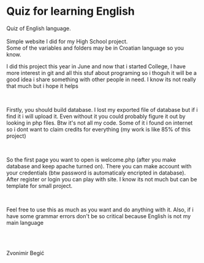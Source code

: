 # Quiz for learning English
Quiz of English language.<br><br>Simple website I did for my High School project.<br>Some of the variables and folders may be in Croatian language so you know.
<p>I did this project this year in June and now that i started College, I have more interest in git and all this stuf about programing so i thoguh it will be a good idea i share something with other people in need. I know its not really that much but i hope it helps</p><br>
<p>Firstly, you should build database. I lost my exported file of database but if i find it i will upload it. Even without it you could probably figure it out by looking in php files. Btw it's not all my code. Some of it i found on internet so i dont want to claim credits for everything (my work is like 85% of this project)</p>
<br>
<p>So the first page you want to open is welcome.php (after you make database and keep apache turned on). There you can make account with your credentials (btw password is automaticaly encripted in database). After register or login you can play with site. I know its not much but can be template for small project.</p>
<br>
<p>Feel free to use this as much as you want and do anything with it. Also, if i have some grammar errors don't be so critical because English is not my main language</p>
<br>
<br>
<p>Zvonimir Begić</p>
